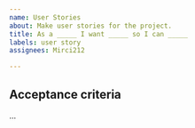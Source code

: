```yaml
---
name: User Stories
about: Make user stories for the project.
title: As a _____ I want _____ so I can _____
labels: user story
assignees: Mirci212

---
```


## Acceptance criteria
...
